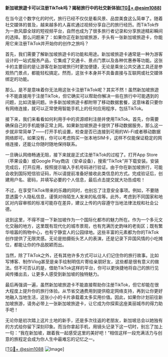 **新加坡旅遊卡可以注册TikTok吗？揭秘旅行中的社交新体验[[TG💪+ @esim1088](https://t.me/s/esim1088)]**

在当今这个数字化的时代，旅行已经不仅仅是看风景、品尝美食这么简单了。随着社交媒体的普及，越来越多的人喜欢通过视频分享自己的旅行经历。而TikTok作为一款风靡全球的短视频平台，自然也成为了很多旅行者记录和分享旅途精彩瞬间的选择。那么问题来了：如果你正在新加坡旅游，手头有一张新加坡旅遊卡，你能用它来注册TikTok并开始你的创作之旅吗？

首先，我们需要了解新加坡旅遊卡的功能和用途。新加坡旅遊卡通常是一种为游客设计的一站式服务产品，它集成了交通卡、景点门票以及各种优惠券等功能。这张卡的主要目的是让游客在新加坡旅行时更加便捷，无论是乘坐公共交通工具还是参观热门景点，都能轻松搞定。然而，这张卡本身并不具备直接与互联网或社交媒体绑定的功能。

那么，是不是意味着你无法用这张卡注册TikTok呢？其实不然！虽然新加坡旅遊卡不能直接用于注册TikTok，但它确实可以帮助你解决一些在旅行中可能遇到的问题，比如流量问题。许多新加坡旅遊卡都附带了移动数据套餐，这意味着只要你有网络连接，就可以正常使用智能手机上的任何应用程序，包括TikTok。

接下来，我们来看看如何利用手中的资源顺利注册并使用TikTok。首先，你需要确保自己的手机能够正常上网。如果新加坡旅遊卡提供了移动数据服务，那么这一步就非常简单了——打开手机设置，检查是否已连接到可用的Wi-Fi或者移动数据网络即可。如果没有，你可以考虑购买一张本地SIM卡，这样不仅能保证稳定的网络连接，还能让你随时随地保持联系。

一旦确认网络畅通无阻，接下来就是正式注册TikTok的过程了。打开App Store（苹果设备）或Google Play商店（安卓设备），搜索“TikTok”并下载安装。安装完成后，打开应用，按照提示输入手机号码进行验证。由于你在新加坡旅行，可能会收到国际短信验证码，所以请提前准备好接收此类信息的方式。完成验证后，创建用户名、密码，并填写必要的个人信息，最后点击提交就大功告成啦！

不过，在享受TikTok带来的乐趣的同时，也别忘了注意安全事项。例如，不要随意透露个人隐私信息，谨慎对待陌生人发来的私信等。此外，考虑到不同国家和地区对内容审核的标准可能存在差异，建议上传的内容遵守当地法律法规和社会公德。

说到这里，不得不提一下新加坡作为一个国际化都市的魅力所在。作为一个多元文化交融的地方，这里既有现代化的城市景观，也有充满历史韵味的老街区；既有繁华喧嚣的购物中心，也有宁静宜人的公园绿地。这些丰富的元素都为你的TikTok创作提供了无限灵感。无论是拍摄街头艺人的表演，还是记录下异国风情的小吃摊位，都能让你的作品脱颖而出。

当然，除了TikTok之外，还有其他许多方式可以让人们记住你的旅行故事。比如写博客、制作Vlog甚至是亲手绘制明信片寄给亲朋好友，这些都是很有意义的做法。但不可否认的是，借助TikTok这样的平台，你可以更快捷地将自己的旅行见闻传播出去，让更多人感受到新加坡的独特魅力。

最后再强调一遍，虽然新加坡旅遊卡不能直接帮助你注册TikTok，但它却能在很大程度上提升你的旅行体验。从节省交通费用到提供稳定网络支持，再到让你更好地融入当地生活，这张小小的卡片承载着太多实用价值。因此，如果你计划前往新加坡旅游，请务必带上一张新加坡旅遊卡，让它成为你探索这座美丽城市的得力助手吧！

无论你是初次踏上这片土地的新手，还是多次往返的老朋友，新加坡总会以她独有的方式给你留下深刻印象。而当你拿起手机，用镜头记录下这一切时，别忘了加上一句：“我在新加坡，跟着我一起感受这里的美好吧！”相信这样一段充满活力与创意的旅程定会成为你人生中最难忘的记忆之一。

[[TG💪+ @esim1088](https://t.me/s/esim1088) ![Image](https://i.postimg.cc/4NQfJmqS/Snipaste-2025-05-13-00-14-12.png)]